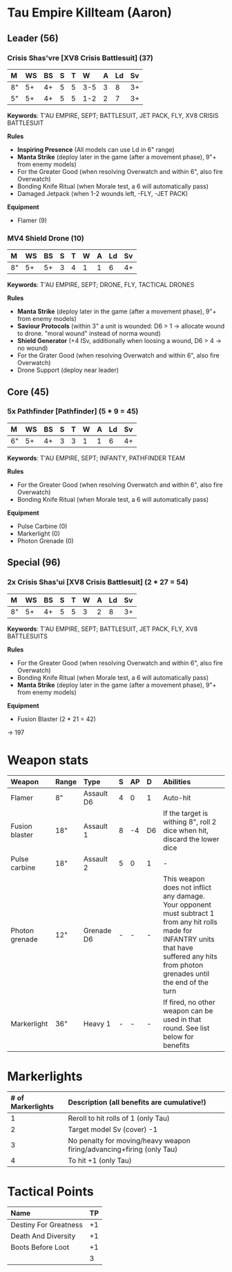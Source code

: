 # Tau Empire Killteam (Aaron)

## Leader (56)

### Crisis Shas'vre  [XV8 Crisis Battlesuit] (37)

|M|WS|BS|S|T|W|A|Ld|Sv|
|:---|:---|:---|:---|:---|:---|:---|:---|:---|
|8"|5+|4+|5|5|3-5|3|8|3+|
|5"|5+|4+|5|5|1-2|2|7|3+|

**Keywords**: T'AU EMPIRE, SEPT; BATTLESUIT, JET PACK, FLY, XV8 CRISIS BATTLESUIT

**Rules**
* **Inspiring Presence** (All models can use Ld in 6" range)
* **Manta Strike** (deploy later in the game (after a movement phase), 9"+ from enemy models)
* For the Greater Good (when resolving Overwatch and within 6", also fire Overwatch)
* Bonding Knife Ritual (when Morale test, a 6 will automatically pass)
* Damaged Jetpack (when 1-2 wounds left, -FLY, -JET PACK)

**Equipment**

* Flamer (9)

### MV4 Shield Drone (10)

|M|WS|BS|S|T|W|A|Ld|Sv|
|:---|:---|:---|:---|:---|:---|:---|:---|:---|
|8"|5+|5+|3|4|1|1|6|4+|

**Keywords**: T'AU EMPIRE, SEPT; DRONE, FLY, TACTICAL DRONES

**Rules**
* **Manta Strike** (deploy later in the game (after a movement phase), 9"+ from enemy models)
* **Saviour Protocols** (within 3" a unit is wounded: D6 > 1 -> allocate wound to drone. "moral wound" instead of norma wound)
* **Shield Generator** (+4 ISv, additionally when loosing a wound, D6 > 4 -> no wound)
* For the Grater Good (when resolving Overwatch and within 6", also fire Overwatch)
* Drone Support (deploy near leader)

## Core (45)

### 5x Pathfinder [Pathfinder] (5 * 9 = 45)

|M|WS|BS|S|T|W|A|Ld|Sv|
|:---|:---|:---|:---|:---|:---|:---|:---|:---|
|6"|5+|4+|3|3|1|1|6|4+|

**Keywords**: T'AU EMPIRE, SEPT; INFANTY, PATHFINDER TEAM

**Rules**
* For the Greater Good (when resolving Overwatch and within 6", also fire Overwatch)
* Bonding Knife Ritual (when Morale test, a 6 will automatically pass)

**Equipment**
* Pulse Carbine (0)
* Markerlight (0)
* Photon Grenade (0)


## Special (96)

### 2x Crisis Shas'ui [XV8 Crisis Battlesuit] (2 * 27 = 54)

|M|WS|BS|S|T|W|A|Ld|Sv|
|:---|:---|:---|:---|:---|:---|:---|:---|:---|
|8"|5+|4+|5|5|3|2|8|3+|

**Keywords**: T'AU EMPIRE, SEPT; BATTLESUIT, JET PACK, FLY, XV8 BATTLESUITS

**Rules**
* For the Greater Good (when resolving Overwatch and within 6", also fire Overwatch)
* Bonding Knife Ritual (when Morale test, a 6 will automatically pass)
* **Manta Strike** (deploy later in the game (after a movement phase), 9"+ from enemy models)

**Equipment**
* Fusion Blaster (2 * 21 = 42)


-> 197

# Weapon stats

|Weapon|Range|Type|S|AP|D|Abilities|
|:---|:---|:---|:---|:---|:---|:---|
|Flamer|8"|Assault D6|4|0|1|Auto-hit|
|Fusion blaster|18"|Assault 1|8|-4|D6|If the target is withing 8", roll 2 dice when hit, discard the lower dice|
|Pulse carbine|18"|Assault 2|5|0|1|-|
|Photon grenade|12"|Grenade D6|-|-|-|This weapon does not inflict any damage. Your opponent must subtract 1 from any hit rolls made for INFANTRY units that have suffered any hits from photon grenades until the end of the turn|
|Markerlight|36"|Heavy 1|-|-|-|If fired, no other weapon can be used in that round. See list below for benefits|

# Markerlights

|# of Markerlights|Description (all benefits are cumulative!)|
|:---|:---|
|1|Reroll to hit rolls of 1 (only Tau)|
|2|Target model Sv (cover) -1|
|3|No penalty for moving/heavy weapon firing/advancing+firing (only Tau)|
|4|To hit +1 (only Tau)|

# Tactical Points

|Name|TP|
|:---|:---|
|Destiny For Greatness|+1|
|Death And Diversity|+1|
|Boots Before Loot|+1|
||3|
